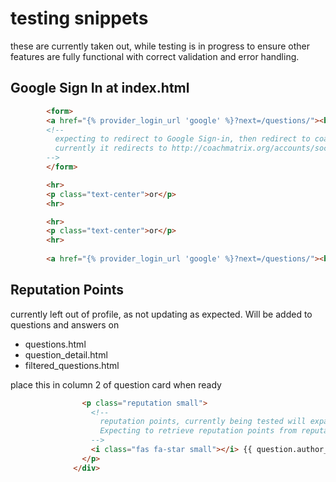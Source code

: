 # testing snippets

these are currently taken out, while testing is in progress to ensure other features are fully functional with correct validation and error handling.

## Google Sign In at index.html

```html
        <form>
        <a href="{% provider_login_url 'google' %}?next=/questions/"><button type="button" class="btn -box-sd-effect" > <i class="fa fa-google fa-lg" aria-hidden="true"></i> sign in with google</button></a> 
        <!-- 
          expecting to redirect to Google Sign-in, then redirect to coachmatrix.org/questions/
          currently it redirects to http://coachmatrix.org/accounts/social/signup/
        -->
        </form>

        <hr>
        <p class="text-center">or</p>
        <hr>
```

```html
        <hr>
        <p class="text-center">or</p>
        <hr>
        
        <a href="{% provider_login_url 'google' %}?next=/questions/"><button type="button" class="btn -box-sd-effect" id="google-signup"> <i class="fa fa-google fa-lg" aria-hidden="true"></i> sign up with google</button></a>
```

## Reputation Points

currently left out of profile, as not updating as expected. Will be added to questions and answers on
- questions.html
- question_detail.html
- filtered_questions.html

place this in column 2 of question card when ready

```html
                <p class="reputation small">
                  <!--
                    reputation points, currently being tested will expand out to filtered_questions and question_detail when working. 
                    Expecting to retrieve reputation points from reputation points model
                  -->
                  <i class="fas fa-star small"></i> {{ question.author_reputation }}
                </p>
              </div>
```



